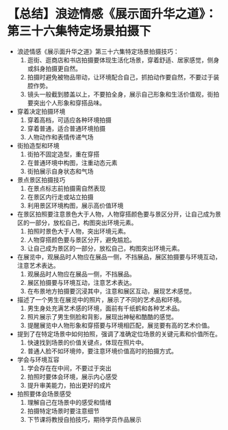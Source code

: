 # 【总结】浪迹情感《展示面升华之道》：第三十六集特定场景拍摄下

-   浪迹情感《展示面升华之道》第三十六集特定场景拍摄技巧：
    1.  逛街、逛商店和书店拍摄要体现生活化场景，穿着舒适、居家感觉，侧身或斜身拍摄更自然。
    2.  拍摄时避免被物品带动，让环境配合自己，抓拍动作要自然，不要过于装腔作势。
    3.  镜头一般截到膝盖以上，不要拍全身，展示自己形象和生活价值观，街拍要突出个人形象和穿搭品味。
-   穿着决定拍摄环境
    1.  穿着高档，可适应各种环境拍摄
    2.  穿着普通，适合普通环境拍摄
    3.  人物动作和表情传递气场
-   街拍造型和环境
    1.  街拍不固定造型，重在穿搭
    2.  在普通环境中构图，注重动态元素
    3.  街拍展示自身状态和气场
-   景点景区拍摄技巧
    1.  在景点标志前拍摄需自然表现
    2.  在景区内行走或站立拍摄
    3.  利用景区环境构图，展示高价值环境
-   在景区拍照要注意景色大于人物，人物穿搭颜色要与景区分开，让自己成为景区的一部分，放松自己，构图突出环境元素。
    1.  拍照时景色大于人物，突出环境元素。
    2.  人物穿搭颜色要与景区分开，避免尴尬。
    3.  让自己成为景区的一部分，放松自己，构图突出环境元素。
-   在展览中，观展品时人物应在展品一侧，不挡展品，展区拍摄要与环境互动，注意艺术表达。
    1.  观展品时人物应在展品一侧，不挡展品。
    2.  展区拍摄要与环境互动，注意艺术表达。
    3.  在布景地方拍摄要沉浸其中，注意和展区互动，展现艺术感觉。
-   描述了一个男生在展览中的照片，展示了不同的艺术品和环境。
    1.  男生身处充满艺术感的环境，面前有千纸鹤和各种艺术品。
    2.  照片展示了男生侧脸和背影，展现出神秘和酷酷的感觉。
    3.  提醒展览中人物形象和穿搭要与环境相匹配，展览要有高的艺术价值。
-   提到了在特定场景中如何拍照，强调了准确定位场景的关键元素和价值所在。
    1.  快速找到场景的价值关键点，体现在照片中。
    2.  普通人脸不如环境帅，要注意环境价值高时的拍摄方式。
-   学会与环境互容
    1.  学会存在在中间，不要过于突出
    2.  拍照时要体会环境，展示内心感受
    3.  提升审美能力，拍出更好的成片
-   拍照要体会场景感受
    1.  理解自己在场景中的感受和情绪
    2.  拍摄特定场景时要注意细节
    3.  下节课将教授自拍技巧，期待学员作品展示